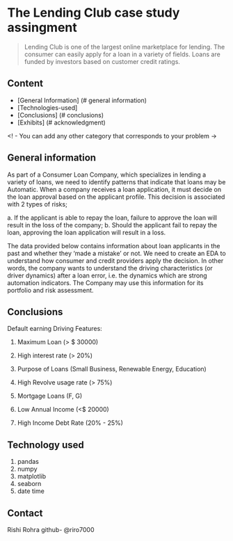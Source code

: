 # The Lending Club case study  assingment
> Lending Club is one of the largest online marketplace for lending. The consumer can easily apply for a loan in a variety of fields. Loans are funded by investors based on customer credit ratings.




## Content
* [General Information] (# general information)
* [Technologies-used]
* [Conclusions] (# conclusions)
* [Exhibits] (# acknowledgment)

<! - You can add any other category that corresponds to your problem ->

## General information
As part of a Consumer Loan Company, which specializes in lending a variety of loans, we need to identify patterns that indicate that loans may be Automatic. When a company receives a loan application, it must decide on the loan approval based on the applicant profile. This decision is associated with 2 types of risks;

a. If the applicant is able to repay the loan, failure to approve the loan will result in the loss of the company;
b. Should the applicant fail to repay the loan, approving the loan application will result in a loss.

The data provided below contains information about loan applicants in the past and whether they ‘made a mistake’ or not. We need to create an EDA to understand how consumer and credit providers apply the decision. In other words, the company wants to understand the driving characteristics (or driver dynamics) after a loan error, i.e. the dynamics which are strong automation indicators. The Company may use this information for its portfolio and risk assessment.



## Conclusions
Default earning Driving Features:

1. Maximum Loan (> $ 30000)

2. High interest rate (> 20%)

3. Purpose of Loans (Small Business, Renewable Energy, Education)

4. High Revolve usage rate (> 75%)

5. Mortgage Loans (F, G)

6. Low Annual Income (<$ 20000)

7. High Income Debt Rate (20% - 25%)



## Technology used
1. pandas
2. numpy
3. matplotlib
4. seaborn
5. date time


## Contact
Rishi Rohra 
github- @riro7000